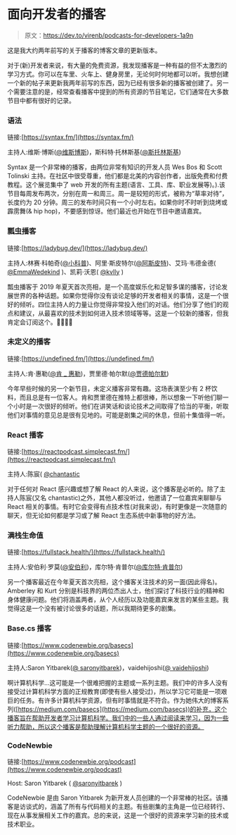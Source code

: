 # 面向开发者的播客

> 原文：<https://dev.to/virenb/podcasts-for-developers-1a9n>

这是我大约两年前写的关于播客的博客文章的更新版本。

对于(新)开发者来说，有大量的免费资源，我发现播客是一种有益的但不太激烈的学习方式。你可以在车里、火车上、健身房里，无论何时何地都可以听。我想创建一个新的帖子来更新我两年前写的东西，因为已经有很多新的播客被创建了。另一个需要注意的是，经常查看播客中提到的所有资源的节目笔记，它们通常在大多数节目中都有很好的记录。

### 语法

链接:[https://syntax.fm/](https://syntax.fm/)

主持人:维斯·博斯([@维斯博斯](https://twitter.com/wesbos))，斯科特·托林斯基([@斯托林斯基](https://twitter.com/stolinski))

Syntax 是一个非常棒的播客，由两位非常有知识的开发人员 Wes Bos 和 Scott Tolinski 主持。在社区中很受尊重，他们都是北美的内容创作者，出版免费和付费教程。这个展览集中了 web 开发的所有主题(语言、工具、库、职业发展等)。).该节目每周发布两次，分别在周一和周三。周一是较短的形式，被称为“草率对待”，长度约为 20 分钟。周三的发布时间只有一个小时左右。如果你时不时听到烧烤或霹雳舞(& hip hop)，不要感到惊讶。他们最近也开始在节目中邀请嘉宾。

### 瓢虫播客

链接:[https://ladybug.dev/](https://ladybug.dev/)

主持人:林赛·科帕奇([@小科普](https://twitter.com/LittleKope))、阿里·斯皮特尔([@阿斯皮特](https://twitter.com/aspittel))、艾玛·韦德金德( [@EmmaWedekind](https://twitter.com/EmmaWedekind) )、凯莉·沃恩( [@kvlly](https://twitter.com/kvlly) )

瓢虫播客于 2019 年夏天首次亮相，是一个高度娱乐化和足智多谋的播客，讨论发展世界的各种话题。如果你觉得你没有谈论足够的开发者相关的事情，这是一个很好的倾听。四位主持人的力量让你觉得非常投入他们的对话。他们分享了他们的观点和建议，从最喜欢的技术到如何进入技术领域等等。这是一个较新的播客，但我肯定会订阅这个。🐞🐞🐞🐞

### 未定义的播客

链接:[https://undefined.fm/](https://undefined.fm/)

主持人:肯·惠勒([@肯 _ 惠勒](https://twitter.com/ken_wheeler))，贾里德·帕尔默([@贾德帕尔默](https://twitter.com/jaredpalmer))

今年早些时候的另一个新节目，未定义播客非常有趣。这场表演至少有 2 杯饮料，而且总是有一位客人。肯和贾里德在推特上都很棒，所以想象一下听他们聊一个小时是一次很好的倾听。他们在讲笑话和谈论技术之间取得了恰当的平衡，听取他们对事情的意见总是很有见地的。可能是剧集之间的休息，但前十集值得一听。

### React 播客

链接:[https://reactpodcast.simplecast.fm/](https://reactpodcast.simplecast.fm/)

主持人:陈宸( [@chantastic](https://twitter.com/chantastic)

对于任何对 React 感兴趣或想了解 React 的人来说，这个播客是必听的。除了主持人陈宸(又名 chantastic)之外，其他人都没听过，他邀请了一位嘉宾来聊聊与 React 相关的事情。有时它会变得有点技术性(对我来说)，有时更像是一次随意的聊天，但无论如何都是学习或了解 React 生态系统中新事物的好方法。

### 满栈生命值

链接:[https://fullstack.health/](https://fullstack.health/)

主持人:安伯利·罗莫([@安伯利](https://www.twitter.com/amber1ey))，库尔特·肯普尔([@库尔特·肯普尔](https://www.twitter.com/kurtiskemple))

另一个播客最近在今年夏天首次亮相，这个播客关注技术的另一面(因此得名)。Amberley 和 Kurt 分别是科技界的两位杰出人士，他们探讨了科技行业的精神和身体健康问题。他们将涵盖两者，从个人经历以及功能嘉宾来发言的某些主题。我觉得这是一个没有被讨论很多的话题，所以我期待更多的剧集。

### Base.cs 播客

链接:[https://www.codenewbie.org/basecs](https://www.codenewbie.org/basecs)

主持人:Saron Yitbarek([@ saronyitbarek](https://twitter.com/saronyitbarek))，vaidehijoshi([@ vaidehijoshi](https://twitter.com/vaidehijoshi))

啊计算机科学...这可能是一个很难把握的主题或一系列主题。我们中的许多人没有接受过计算机科学方面的正规教育(即使有些人接受过)，所以学习它可能是一项艰巨的任务。有许多计算机科学资源，但有时事情就是不符合。作为她伟大的博客系列([https://medium.com/basecs](https://medium.com/basecs))的补充，这个播客旨在帮助开发者学习计算机科学。我们中的一些人通过阅读来学习，因为一些听力帮助，所以这个播客是帮助理解计算机科学主题的一个很好的资源。

### CodeNewbie

链接:[https://www.codenewbie.org/podcast](https://www.codenewbie.org/podcast)

Host: Saron Yitbarek ( [@saronyitbarek](https://twitter.com/saronyitbarek) )

CodeNewbie 是由 Saron Yitbarek 为新开发人员创建的一个非常棒的社区。该播客是访谈式的，涵盖了所有与代码相关的主题。有些剧集的主角是一位已经转行、现在从事发展相关工作的嘉宾。总的来说，这是一个很好的资源来学习新的技术或技术职业。